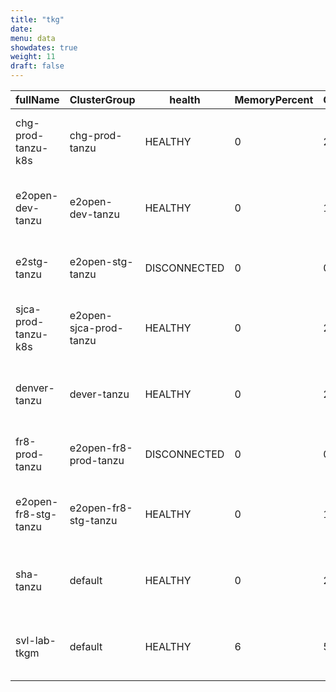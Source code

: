 ```yaml
---
title: "tkg"
date:
menu: data
showdates: true
weight: 11
draft: false
---
```

<!--more-->
| fullName             | ClusterGroup           | health       | MemoryPercent | CpuPercent | READYmessage                                       |
| -------------------- | ---------------------- | ------------ | ------------- | ---------- | -------------------------------------------------- |
| chg-prod-tanzu-k8s   | chg-prod-tanzu         | HEALTHY      |             0 |          2 | management cluster is connected to TMC and healthy |
| e2open-dev-tanzu     | e2open-dev-tanzu       | HEALTHY      |             0 |          1 | management cluster is connected to TMC and healthy |
| e2stg-tanzu          | e2open-stg-tanzu       | DISCONNECTED |             0 |          0 | management cluster is disconnected from TMC        |
| sjca-prod-tanzu-k8s  | e2open-sjca-prod-tanzu | HEALTHY      |             0 |          2 | management cluster is connected to TMC and healthy |
| denver-tanzu         | dever-tanzu            | HEALTHY      |             0 |          2 | management cluster is connected to TMC and healthy |
| fr8-prod-tanzu       | e2open-fr8-prod-tanzu  | DISCONNECTED |             0 |          0 | management cluster is disconnected from TMC        |
| e2open-fr8-stg-tanzu | e2open-fr8-stg-tanzu   | HEALTHY      |             0 |          1 | management cluster is connected to TMC and healthy |
| sha-tanzu            | default                | HEALTHY      |             0 |          2 | management cluster is connected to TMC and healthy |
| svl-lab-tkgm         | default                | HEALTHY      |             6 |         57 | management cluster is connected to TMC and healthy |
